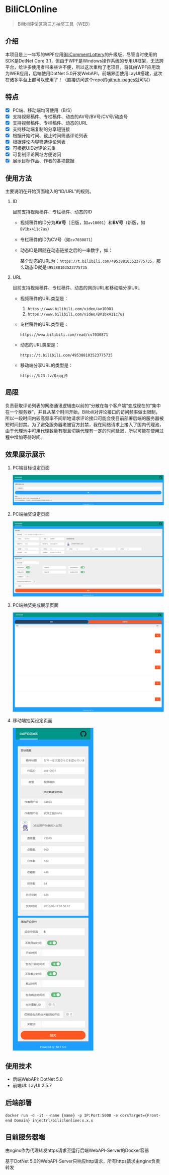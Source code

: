﻿# BiliCLOnline

> Bilibili评论区第三方抽奖工具（WEB）

## 介绍

本项目是上一年写的WPF应用[BiliCommentLottery](https://github.com/InJeCTrL/BiliCommentLottery)的升级版，尽管当时使用的SDK是DotNet Core 3.1，但由于WPF是Windows操作系统的专用UI框架，无法跨平台，给许多使用者带来些许不便，所以这次重构了老项目，将其由WPF应用改为WEB应用，后端使用DotNet 5.0开发WebAPI，前端界面使用LayUI搭建，这次在诸多平台上都可以使用了！（直接访问这个repo的[github-pages](https://injectrl.github.io/BiliCLOnline/)就可以）

## 特点

- [x] PC端、移动端均可使用（B/S）
- [x] 支持视频稿件、专栏稿件、动态的AV号/BV号/CV号/动态号
- [x] 支持视频稿件、专栏稿件、动态的URL
- [x] 支持移动端复制的分享短链接
- [x] 根据开始时间、截止时间筛选评论列表
- [x] 根据评论内容筛选评论列表
- [x] 可根据UID对评论去重
- [x] 可复制评论网址方便访问
- [x] 展示目标作品、作者的各项数据

## 使用方法

主要说明在开始页面输入的“ID/URL”的规则。

1. ID

   目前支持视频稿件、专栏稿件、动态的ID
   
   - 视频稿件的ID分为**AV号**（旧版，如`av10001`）和**BV号**（新版，如`BV1bx411c7us`）
   
   - 专栏稿件的ID为CV号（如`cv7030871`）
   
   - 动态ID是跟随在动态链接之后的一串数字，如：
   
     某个动态的URL为：`https://t.bilibili.com/495388103523775735`，那么动态ID就是`495388103523775735`
   
2. URL

   目前支持视频稿件、专栏稿件、动态的网页URL和移动端分享URL

   - 视频稿件的URL类型是：
     1. `https://www.bilibili.com/video/av10001`
     2. `https://www.bilibili.com/video/BV1bx411c7us`
     
   - 专栏稿件的URL类型是：
   
     `https://www.bilibili.com/read/cv7030871`
     
   - 动态的URL类型是：
   
     `https://t.bilibili.com/495388103523775735`
     
   - 移动端分享URL的类型是：
   
     `https://b23.tv/Qzqqj9`

## 局限

负责获取评论列表的网络通讯逻辑由以前的“分散在每个客户端”变成现在的“集中在一个服务器”，并且从某个时间开始，Bilibili对评论接口的访问频率做出限制，所以一段时间内较高频率不间断地请求评论接口可能会使目前部署后端的服务器被短时间封禁。为了避免服务器老被官方封禁，我在网络请求上接入了国内代理池，由于代理池中可用代理数量有限且切换代理有一定的时间延迟，所以可能在使用过程中增加等待时间。

## 效果展示展示

1. PC端目标设定页面

   ![view1](./docs/1.png)

2. PC端抽奖设定页面

   ![view2](./docs/2.png)

3. PC端抽奖完成展示页面

   ![view3](./docs/3.png)

4. 移动端抽奖设定页面

   ![view4](./docs/4.png)

## 使用技术

- 后端WebAPI: DotNet 5.0
- 前端UI: LayUI 2.5.7

## 后端部署

```shell
docker run -d -it --name {name} -p IP:Port:5000 -e corsTarget={Front-end Domain} injectrl/biliclonline:x.x.x
```

## 目前服务器端

由nginx作为代理转发https请求至运行后端WebAPI-Server的Docker容器

基于DotNet 5.0的WebAPI-Server只响应http请求，所有https请求由nginx负责转发